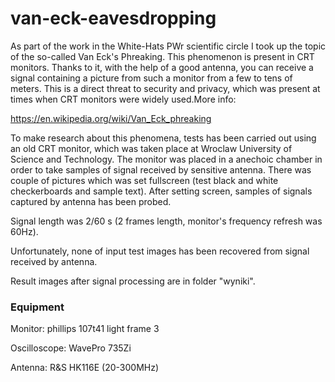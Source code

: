 # van-eck-eavesdropping

As part of the work in the White-Hats PWr scientific circle I took up the topic of the so-called Van Eck's Phreaking.
This phenomenon is present in CRT monitors. Thanks to it, with the help of a good antenna, you can receive a signal containing a picture from such a monitor from a few to tens of meters. This is a direct threat to security and privacy, which was present at times when CRT monitors were widely used.More info:

https://en.wikipedia.org/wiki/Van_Eck_phreaking

To make research about this phenomena, tests has been carried out using an old CRT monitor, which was taken place at Wroclaw University of Science and Technology. The monitor was placed in a anechoic chamber in order to take samples of signal received by sensitive antenna. There was couple of pictures which was set fullscreen (test black and white checkerboards and sample text). After setting screen, samples of signals captured by antenna has been probed.

Signal length was 2/60 s (2 frames length, monitor's frequency refresh was 60Hz).

Unfortunately, none of input test images has been recovered from signal received by antenna.

Result images after signal processing are in folder "wyniki".


### Equipment

Monitor: phillips 107t41 light frame 3

Oscilloscope: WavePro 735Zi

Antenna: R&S HK116E (20-300MHz)


